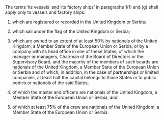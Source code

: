 The terms ‘its vessels’ and ‘its factory ships’ in paragraphs 1(f) and (g) shall apply only to vessels and factory ships:

1. which are registered or recorded in the United Kingdom or Serbia;

2. which sail under the flag of the United Kingdom or Serbia;

3. which are owned to an extent of at least 50% by nationals of the United Kingdom, a Member State of the European Union or Serbia, or by a company with its head office in one of these States, of which the manager or managers, Chairman of the Board of Directors or the Supervisory Board, and the majority of the members of such boards are nationals of the United Kingdom, a Member State of the European Union or Serbia and of which, in addition, in the case of partnerships or limited companies, at least half the capital belongs to those States or to public bodies or nationals of the said States;

4. of which the master and officers are nationals of the United Kingdom, a Member State of the European Union or Serbia; and

5. of which at least 75% of the crew are nationals of the United Kingdom, a Member State of the European Union or Serbia.
